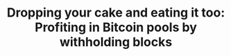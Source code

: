 ---
layout: talk
header-img: "img/index-bg.jpg"
title: "Dropping your cake and eating it too: Profiting in Bitcoin pools by withholding blocks"
speakers:
  - display_name: Loi Luu
    link_name: Loi Luu
description:
  - In this talk I will present an attack in Bitcoin pooled mining namely Block Withholding (BWH) attack, which allows dishonest miners to gain more reward that they should do regardless of their computing power and the pool size. This is surprising since the earlier common intuition in Bitcoin community is that the BWH attack does not financially make sense.

  - To the best of my knowledge, this is the first work that thoroughly studies the attack both analytically and empirically. 
language: Vietnamese
presentation_urls:
  - https://docs.google.com/a/tetcon.org/file/d/0B__XkpZ7x-l0YVRLTWtTNTJpbnM/edit
start_time: "13:00"
---